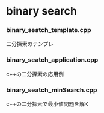 # binary search
### binary_seatch_template.cpp<br>
二分探索のテンプレ
### binary_seatch_application.cpp<br>
c++の二分探索の応用例
### binary_seatch_minSearch.cpp<br>
c++の二分探索で最小値問題を解く